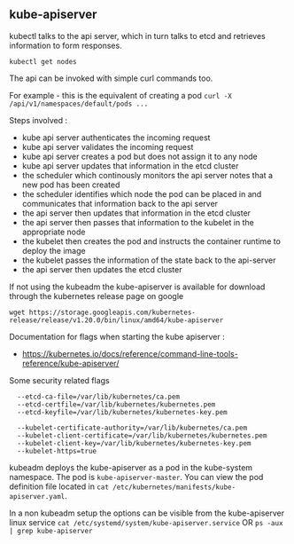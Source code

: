 ## kube-apiserver

kubectl talks to the api server, which in turn talks to etcd and retrieves information to form responses.

```
kubectl get nodes
```

The api can be invoked with simple curl commands too.

For example - this is the equivalent of creating a pod
`curl -X /api/v1/namespaces/default/pods ...`

Steps involved :
  - kube api server authenticates the incoming request
  - kube api server validates the incoming request
  - kube api server creates a pod but does not assign it to any node
  - kube api server updates that information in the etcd cluster
  - the scheduler which continously monitors the api server notes that a new pod has been created
  - the scheduler identifies which node the pod can be placed in and communicates that information back to the api server
  - the api server then updates that information in the etcd cluster
  - the api server then passes that information to the kubelet in the appropriate node
  - the kubelet then creates the pod and instructs the container runtime to deploy the image
  - the kubelet passes the information of the state back to the api-server
  - the api server then updates the etcd cluster

If not using the kubeadm the kube-apiserver is available for download through the kubernetes release page on google
```
wget https://storage.googleapis.com/kubernetes-release/release/v1.20.0/bin/linux/amd64/kube-apiserver
```

Documentation for flags when starting the kube apiserver :
 - https://kubernetes.io/docs/reference/command-line-tools-reference/kube-apiserver/

Some security related flags
```
  --etcd-ca-file=/var/lib/kubernetes/ca.pem
  --etcd-certfile=/var/lib/kubernetes/kubernetes.pem
  --etcd-keyfile=/var/lib/kubernetes/kubernetes-key.pem

  --kubelet-certificate-authority=/var/lib/kubernetes/ca.pem
  --kubelet-client-certificate=/var/lib/kubernetes/kubernetes.pem
  --kubelet-client-key=/var/lib/kubernetes/kubernetes-key.pem
  --kubelet-https=true
```

kubeadm deploys the kube-apiserver as a pod in the kube-system namespace.
The pod is `kube-apiserver-master`.
You can view the pod definition file located in
`cat /etc/kubernetes/manifests/kube-apiserver.yaml`.

In a non kubeadm setup the options can be visible from the kube-apiserver linux service
`cat /etc/systemd/system/kube-apiserver.service`
OR
`ps -aux | grep kube-apiserver`
